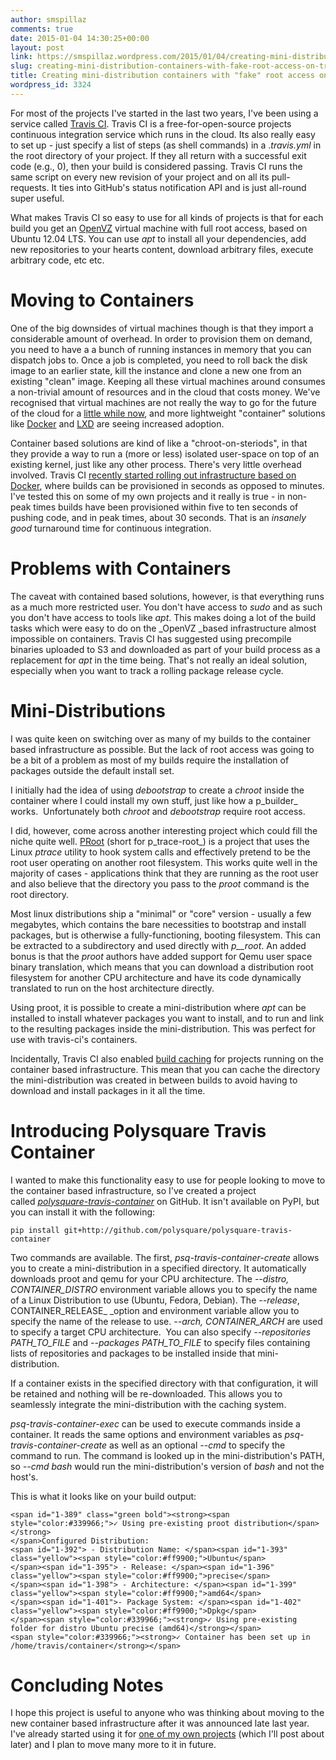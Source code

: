 ```yaml
---
author: smspillaz
comments: true
date: 2015-01-04 14:30:25+00:00
layout: post
link: https://smspillaz.wordpress.com/2015/01/04/creating-mini-distribution-containers-with-fake-root-access-on-travis-ci/
slug: creating-mini-distribution-containers-with-fake-root-access-on-travis-ci
title: Creating mini-distribution containers with "fake" root access on travis-ci
wordpress_id: 3324
---
```


For most of the projects I've started in the last two years, I've been using a service called [Travis CI](http://blog.travis-ci.com). Travis CI is a free-for-open-source projects continuous integration service which runs in the cloud. Its also really easy to set up - just specify a list of steps (as shell commands) in a ._travis.yml_ in the root directory of your project. If they all return with a successful exit code (e.g., 0), then your build is considered passing. Travis CI runs the same script on every new revision of your project and on all its pull-requests. It ties into GitHub's status notification API and is just all-round super useful.

What makes Travis CI so easy to use for all kinds of projects is that for each build you get an [OpenVZ](http://openvz.org/Main_Page) virtual machine with full root access, based on Ubuntu 12.04 LTS. You can use _apt_ to install all your dependencies, add new repositories to your hearts content, download arbitrary files, execute arbitrary code, etc etc.


# Moving to Containers


One of the big downsides of virtual machines though is that they import a considerable amount of overhead. In order to provision them on demand, you need to have a a bunch of running instances in memory that you can dispatch jobs to. Once a job is completed, you need to roll back the disk image to an earlier state, kill the instance and clone a new one from an existing "clean" image. Keeping all these virtual machines around consumes a non-trivial amount of resources and in the cloud that costs money. We've recognised that virtual machines are not really the way to go for the future of the cloud for a [little while now](http://www.linuxjournal.com/content/containers—not-virtual-machines—are-future-cloud), and more lightweight "container" solutions like [Docker](https://www.docker.com) and [LXD](http://www.ubuntu.com/cloud/tools/lxd) are seeing increased adoption.

Container based solutions are kind of like a "chroot-on-steriods", in that they provide a way to run a (more or less) isolated user-space on top of an existing kernel, just like any other process. There's very little overhead involved. Travis CI [recently started rolling out infrastructure based on Docker](http://blog.travis-ci.com/2014-12-17-faster-builds-with-container-based-infrastructure/), where builds can be provisioned in seconds as opposed to minutes. I've tested this on some of my own projects and it really is true - in non-peak times builds have been provisioned within five to ten seconds of pushing code, and in peak times, about 30 seconds. That is an _insanely good_ turnaround time for continuous integration.


# Problems with Containers


The caveat with contained based solutions, however, is that everything runs as a much more restricted user. You don't have access to _sudo_ and as such you don't have access to tools like _apt_. This makes doing a lot of the build tasks which were easy to do on the _OpenVZ _based infrastructure almost impossible on containers. Travis CI has suggested using precompile binaries uploaded to S3 and downloaded as part of your build process as a replacement for _apt_ in the time being. That's not really an ideal solution, especially when you want to track a rolling package release cycle.


# Mini-Distributions


I was quite keen on switching over as many of my builds to the container based infrastructure as possible. But the lack of root access was going to be a bit of a problem as most of my builds require the installation of packages outside the default install set.

I initially had the idea of using _debootstrap_ to create a _chroot_ inside the container where I could install my own stuff, just like how a p_builder_ works.  Unfortunately both _chroot_ and _debootstrap_ require root access.

I did, however, come across another interesting project which could fill the niche quite well. [PRoot](http://proot.me) (short for p_trace-root_) is a project that uses the Linux _ptrace_ utility to hook system calls and effectively pretend to be the root user operating on another root filesystem. This works quite well in the majority of cases - applications think that they are running as the root user and also believe that the directory you pass to the _proot_ command is the root directory.

Most linux distributions ship a "minimal" or "core" version - usually a few megabytes, which contains the bare necessities to bootstrap and install packages, but is otherwise a fully-functioning, booting filesystem. This can be extracted to a subdirectory and used directly with _p__root_. An added bonus is that the _proot_ authors have added support for Qemu user space binary translation, which means that you can download a distribution root filesystem for another CPU architecture and have its code dynamically translated to run on the host architecture directly.

Using proot, it is possible to create a mini-distribution where _apt_ can be installed to install whatever packages you want to install, and to run and link to the resulting packages inside the mini-distribution. This was perfect for use with travis-ci's containers.

Incidentally, Travis CI also enabled [build caching](http://docs.travis-ci.com/user/caching/) for projects running on the container based infrastructure. This mean that you can cache the directory the mini-distribution was created in between builds to avoid having to download and install packages in it all the time.


# Introducing Polysquare Travis Container


I wanted to make this functionality easy to use for people looking to move to the container based infrastructure, so I've created a project called [_polysquare-travis-container_](https://github.com/polysquare/polysquare-travis-container) on GitHub. It isn't available on PyPI, but you can install it with the following:

    
    pip install git+http://github.com/polysquare/polysquare-travis-container


Two commands are available. The first, _psq-travis-container-create_ allows you to create a mini-distribution in a specified directory. It automatically downloads proot and qemu for your CPU architecture. The _--distro, CONTAINER_DISTRO_ environment variable allows you to specify the name of a Linux Distribution to use (Ubuntu, Fedora, Debian). The _--release_, CONTAINER_RELEASE_ _option and environment variable allow you to specify the name of the release to use. _--arch, CONTAINER_ARCH_ are used to specify a target CPU architecture.  You can also specify _--repositories PATH_TO_FILE_ and _--packages_ _PATH_TO_FILE_ to specify files containing lists of repositories and packages to be installed inside that mini-distribution.

If a container exists in the specified directory with that configuration, it will be retained and nothing will be re-downloaded. This allows you to seamlessly integrate the mini-distribution with the caching system.

_psq-travis-container-exec_ can be used to execute commands inside a container. It reads the same options and environment variables as _psq-travis-container-create_ as well as an optional _--cmd_ to specify the command to run. The command is looked up in the mini-distribution's PATH, so _--cmd bash_ would run the mini-distribution's version of _bash_ and not the host's.

This is what it looks like on your build output:

    
    <span id="1-389" class="green bold"><strong><span style="color:#339966;">✓ Using pre-existing proot distribution</span></strong>
    </span>Configured Distribution:
    <span id="1-392"> - Distribution Name: </span><span id="1-393" class="yellow"><span style="color:#ff9900;">Ubuntu</span>
    </span><span id="1-395"> - Release: </span><span id="1-396" class="yellow"><span style="color:#ff9900;">precise</span>
    </span><span id="1-398"> - Architecture: </span><span id="1-399" class="yellow"><span style="color:#ff9900;">amd64</span>
    </span><span id="1-401">- Package System: </span><span id="1-402" class="yellow"><span style="color:#ff9900;">Dpkg</span>
    </span><span style="color:#339966;"><strong>✓ Using pre-existing folder for distro Ubuntu precise (amd64)</strong></span>
    <span style="color:#339966;"><strong>✓ Container has been set up in /home/travis/container</strong></span>




# Concluding Notes


I hope this project is useful to anyone who was thinking about moving to the new container based infrastructure after it was announced late last year. I've already started using it for [one of my own projects](https://travis-ci.org/polysquare/cmake-ast) (which I'll post about later) and I plan to move many more to it in future.
